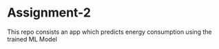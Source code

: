 # Assignment-2
This repo consists an app which predicts energy consumption using the trained ML Model
